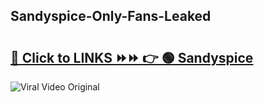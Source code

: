 
 ## Sandyspice-Only-Fans-Leaked

# <h2><a href="https://clipsfans.com/Sandyspice&ref=git">🔗 Click to LINKS ⏩⏩ 👉 🟢 Sandyspice </a></h2>

<a href="https://clipsfans.com/Sandyspice&ref=git" rel="nofollow" data-target="animated-image.originalLink"><img src="https://i.ibb.co.com/xMMVF88/686577567.gif" alt="Viral Video Original" style="max-width: 100%; display: inline-block;" data-target="animated-image.originalImage"></a>
